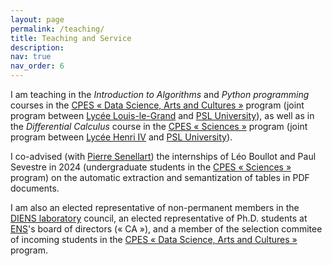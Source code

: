 ```yaml
---
layout: page
permalink: /teaching/
title: Teaching and Service
description: 
nav: true
nav_order: 6
---
```


I am teaching in the <em>Introduction to Algorithms</em> and <em>Python programming</em> courses in the <a href='https://psl.eu/formation/cpes-psl-louis-le-grand'>CPES « Data Science, Arts and Cultures »</a> program (joint program between <a href='https://louislegrand.fr/'>Lycée Louis-le-Grand</a> and <a href='https://psl.eu/'>PSL University</a>), as well as in the <em>Differential Calculus</em> course in the <a href='https://psl.eu/formation/cpes-psl-henri-IV'>CPES « Sciences »</a> program (joint program between <a href='https://lycee-henri4.com/'>Lycée Henri IV</a> and <a href='https://psl.eu/'>PSL University</a>).

I co-advised (with <a href='https://pierre.senellart.com/'>Pierre Senellart</a>) the internships of Léo Boullot and Paul Sevestre in 2024 (undergraduate students in the <a href='https://psl.eu/formation/cpes-psl-henri-IV'>CPES « Sciences »</a> program) on the automatic extraction and semantization of tables in PDF documents.

I am also an elected representative of non-permanent members in the <a href='https://www.di.ens.fr/'>DIENS laboratory</a> council, an elected representative of Ph.D. students at <a href='https://www.ens.psl.eu/'>ENS</a>'s board of directors (« CA »), and a member of the selection commitee of incoming students in the <a href='https://psl.eu/formation/cpes-psl-louis-le-grand'>CPES « Data Science, Arts and Cultures »</a> program.